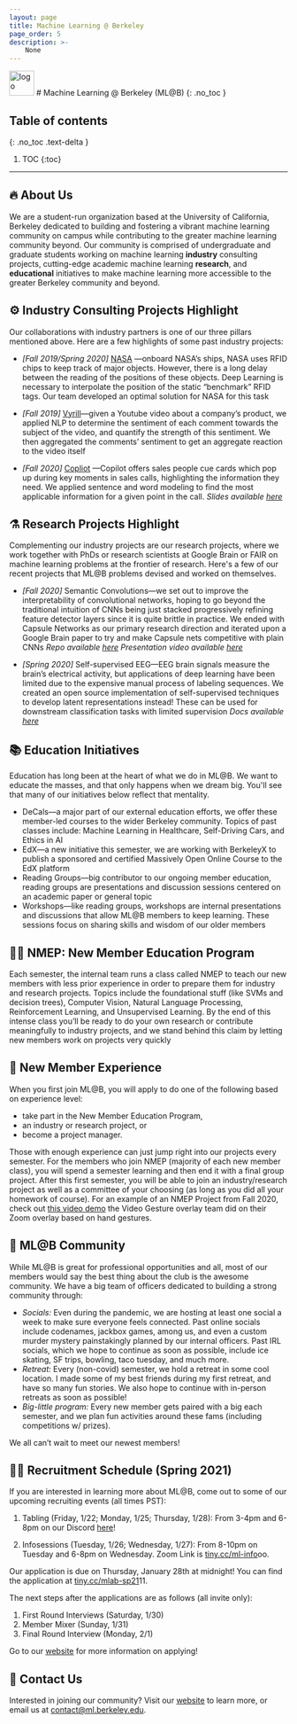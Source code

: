 ```yaml
---
layout: page
title: Machine Learning @ Berkeley
page_order: 5
description: >-
    None
---
```


<img src="https://dl.airtable.com/.attachments/7bcfef74685e969648e04df7e6b3ceda/b13a93ce/mlab-logo-square.png" alt="logo" style="height:45px !important;"/>
# Machine Learning @ Berkeley (ML@B)
{: .no_toc }

## Table of contents
{: .no_toc .text-delta }

1. TOC
{:toc}

---

## 🔥 About Us

We are a student-run organization based at the University of California, Berkeley dedicated to building and fostering a vibrant machine learning community on campus while contributing to the greater machine learning community beyond. Our community is comprised of undergraduate and graduate students working on machine learning **industry** consulting projects, cutting-edge academic machine learning **research**, and **educational** initiatives to make machine learning more accessible to the greater Berkeley community and beyond.

## ⚙️ Industry Consulting Projects Highlight

Our collaborations with industry partners is one of our three pillars mentioned above. Here are a few highlights of some past industry projects:

- *[Fall 2019/Spring 2020]* [NASA](https://nasa.gov) —onboard NASA’s ships, NASA uses RFID chips to keep track of major objects. However, there is a long delay between the reading of the positions of these objects. Deep Learning is necessary to interpolate the position of the static “benchmark” RFID tags. Our team developed an optimal solution for NASA for this task

- *[Fall 2019]* [Vyrill](https://vyrill.com)—given a Youtube video about a company’s product, we applied NLP to determine the sentiment of each comment towards the subject of the video, and quantify the strength of this sentiment. We then aggregated the comments’ sentiment to get an aggregate reaction to the video itself

- *[Fall 2020]* [Copliot](https://copilotai.com) —Copilot offers sales people cue cards which pop up during key moments in sales calls, highlighting the information they need. We applied sentence and word modeling to find the most applicable information for a given point in the call.
*Slides available [here](https://tinyurl.com/berkeleyml-proj-copilot)*

## ⚗️ Research Projects Highlight

Complementing our industry projects are our research projects, where we work together with PhDs or research scientists at Google Brain or FAIR on machine learning problems at the frontier of research. Here's a few of our recent projects that ML@B problems devised and worked on themselves. 

- *[Fall 2020]* Semantic Convolutions—we set out to improve the interpretability of convolutional networks, hoping to go beyond the traditional intuition of CNNs being just stacked progressively refining feature detector layers since it is quite brittle in practice. We ended with Capsule Networks as our primary research direction and iterated upon a Google Brain paper to try and make Capsule nets competitive with plain CNNs
*Repo available [here](https://github.com/mlberkeley/scae-pytorch)*
*Presentation video available [here](https://youtu.be/WxVq0wJKh8o?t=1055)*

- *[Spring 2020]* Self-supervised EEG—EEG brain signals measure the brain’s electrical activity, but applications of deep learning have been limited due to the expensive manual process of labeling sequences. We created an open source implementation of self-supervised techniques to develop latent representations instead! These can be used for downstream classification tasks with limited supervision
*Docs available [here](https://tinyurl.com/berkeleyml-proj-eeg)*

## 📚 Education Initiatives

Education has long been at the heart of what we do in ML@B. We want to educate the masses, and that only happens when we dream big. You'll see that many of our initiatives below reflect that mentality.

- DeCals—a major part of our external education efforts, we offer these member-led courses to the wider Berkeley community. Topics of past classes include: Machine Learning in Healthcare, Self-Driving Cars, and Ethics in AI
- EdX—a new initiative this semester, we are working with BerkeleyX to publish a sponsored and certified Massively Open Online Course to the EdX platform
- Reading Groups—big contributor to our ongoing member education, reading groups are presentations and discussion sessions centered on an academic paper or general topic
- Workshops—like reading groups, workshops are internal presentations and discussions that allow ML@B members to keep learning. These sessions focus on sharing skills and wisdom of our older members

## 👩‍🎓 NMEP: New Member Education Program

Each semester, the internal team runs a class called NMEP to teach our new members with less prior experience in order to prepare them for industry and research projects. Topics include the foundational stuff (like SVMs and decision trees), Computer Vision, Natural Language Processing, Reinforcement Learning, and Unsupervised Learning. By the end of this intense class you’ll be ready to do your own research or contribute meaningfully to industry projects, and we stand behind this claim by letting new members work on projects very quickly

## 🍼 New Member Experience

When you first join ML@B, you will apply to do one of the following based on experience level:

- take part in the New Member Education Program,
- an industry or research project, or
- become a project manager.

Those with enough experience can just jump right into our projects every semester. For the members who join NMEP (majority of each new member class), you will spend a semester learning and then end it with a final group project. After this first semester, you will be able to join an industry/research project as well as a committee of your choosing (as long as you did all your homework of course). For an example of an NMEP Project from Fall 2020, check out [this video demo](https://youtu.be/WxVq0wJKh8o?t=709) the Video Gesture overlay team did on their Zoom overlay based on hand gestures.

## 🥳 ML@B Community

While ML@B is great for professional opportunities and all, most of our members would say the best thing about the club is the awesome community. We have a big team of officers dedicated to building a strong community through:

- *Socials:* Even during the pandemic, we are hosting at least one social a week to make sure everyone feels connected. Past online socials include codenames, jackbox games, among us, and even a custom murder mystery painstakingly planned by our internal officers. Past IRL socials, which we hope to continue as soon as possible, include ice skating, SF trips, bowling, taco tuesday, and much more.
- *Retreat:* Every (non-covid) semester, we hold a retreat in some cool location. I made some of my best friends during my first retreat, and have so many fun stories. We also hope to continue with in-person retreats as soon as possible!
- *Big-little program:* Every new member gets paired with a big each semester, and we plan fun activities around these fams (including competitions w/ prizes).

We all can’t wait to meet our newest members!

## 🏃‍♂️ Recruitment Schedule (Spring 2021)

If you are interested in learning more about ML@B, come out to some of our upcoming recruiting events (all times PST):

1. Tabling (Friday, 1/22; Monday, 1/25; Thursday, 1/28): From 3-4pm and 6-8pm on our Discord [here](http://tiny.cc/berkeleyml-discord)!

2. Infosessions (Tuesday, 1/26; Wednesday, 1/27): From 8-10pm on Tuesday and 6-8pm on Wednesday. Zoom Link is [tiny.cc/ml-info](tiny.cc/ml-info)oo. 

Our application is due on Thursday, January 28th at midnight! You can find the application at [tiny.cc/mlab-sp21](http://tiny.cc/mlab-sp21)11.

The next steps after the applications are as follows (all invite only):

1. First Round Interviews (Saturday, 1/30) 
2. Member Mixer (Sunday, 1/31) 
3. Final Round Interview (Monday, 2/1) 

Go to our [website](https://ml.berkeley.edu/apply) for more information on applying!

## 📩 Contact Us

Interested in joining our community? Visit our [website](ml.berkeley.edu) to learn more, or email us at [contact@ml.berkeley.edu](mailto:contact@ml.berkeley.edu).
